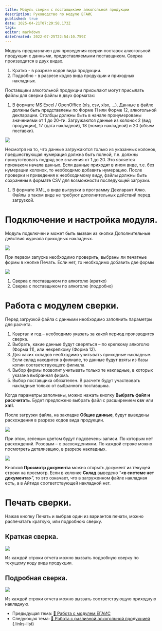 ```yaml
---
title: Модуль сверки с поставщиками алкогольной продукции
description: Руководство по модулю ЕГАИС
published: true
date: 2025-04-21T07:29:58.173Z
tags: 
editor: markdown
dateCreated: 2022-07-25T22:54:10.759Z
---
```


Модуль предназначен для проведения сверки поставок алкогольной продукции с данными, предоставляемыми поставщиком. Сверка производится в двух видах.

1.  Кратко - в разрезе кодов вида продукции.
2.  Подробно - в разрезе кодов вида продукции и приходных накладных.

Поставщики алкогольной продукции присылают могут присылать файлы для сверки файлы в двух форматах:

1.  В формате MS Excel / OpenOffice (xls, csv, xlsx, …). Данные в файле должны быть представлены по Форме 11 или Форме 12, алкогольной декларации. Столбцы должны быть в начале пронумерованы значениями от 1 до 20-ти. Загружаются данные из колонок 2 (вид продукции), 17 (дата накладной), 18 (номер накладной) и 20 (объем поставки).

![](/images/egais/verification/7134740c8b6698f525eec08c49c5da05.png)

Несмотря на то, что данные загружаются только из указанных колонок, предшествующая нумерация должна быть полной, т.е. должны присутствовать подряд все значения от 1 до 20. Это является признаком начала данных. Если данные приходят в ином виде, т.е. без нумерации колонок, то необходимо добавить нумерацию. После проверки и приведения к необходимому виду, файлы должны быть сохранены в формате CSV для возможности последующей загрузки.

1.  В формате XML, в виде выгрузки в программу Декларант Алко. Файлы в таком виде не требуют дополнительных действий перед загрузкой.

# Подключение и настройка модуля.

Модуль подключен и может быть вызван из кнопки Дополнительные действия журнала приходных накладных.

![](/images/egais/verification/695abae747b6f1afd30d19fb280f377c.png)

При первом запуске необходимо проверить, выбраны ли печатные формы в кнопке Печать. Если нет, то необходимо добавить две формы

![](/images/egais/verification/cf14570f8336e81171199d878c96157a.png)

1.  Сверка с поставщиком по алкоголю (кратко)
2.  Сверка с поставщиком по алкоголю (подробно)

# Работа с модулем сверки.

Перед загрузкой файла с данными необходимо заполнить параметры для расчета.

1.  Квартал и год – необходимо указать за какой период производится сверка.
2.  Выбрать, какие данные будут сверяться – по крепкому алкоголю (Форма 11), или некрепкому (Форма 12).
3.  Для каких складов необходимо учитывать приходные накладные. Если склад находится в филиале, то данные будут взяты из базы копии соответствующего филиала.
4.  Выбор фирмы позволит учитывать только те накладные, в которых указана выбранная фирма.
5.  Выбор поставщика обязателен. В расчете будут участвовать накладные только от выбранного поставщика.

Когда параметры заполнены, можно нажать кнопку **Выбрать файл и рассчитать**. Будет предложено выбрать файл с расширением **csv** или **xml**.

После загрузки файла, на закладке **Общие данные**, будут выведены расхождения в разрезе кодов вида продукции.

![](/images/egais/verification/18faebdf98bef7ea194b4f14bbc41498.png)

При этом, зеленым цветом будут подсвечены записи. По которым нет расхождений. Розовым – с расхождениями. По каждой строке можно посмотреть детализацию, в разрезе накладных.

![](/images/egais/verification/c3d933f0435a00c2719ac823db4a1209.png)

Кнопкой **Просмотр документа** можно открыть документ из текущей строки на просмотр. Если в колонке **Склад** выведено “**\<в системе нет документа\>**”, то это означает, что в загруженном файле накладная есть, а в Айтиде соответствующей накладной нет.

# Печать сверки.

Нажав кнопку Печать и выбрав один из вариантов печати, можно распечатать краткую, или подробною сверку.

## Краткая сверка.

![](/images/egais/verification/2884b66fe8a4b050258becf078445986.png)

Из каждой строки отчета можно вызвать подробную сверку по текущему коду вида продукции.

## Подробная сверка.

![](/images/egais/verification/5534893f2892eb73bf93aa4c1bbd9d55.png)

Из каждой строки отчета можно вызвать соответствующую приходную накладную.

- Предыдущая тема: [:blue_book: Работа с модулем ЕГАИС](/egais/working)
- Следующая тема: [:blue_book: Работа с разливной алкогольной продукцией](/egais/draftalcohol)
{.links-list}